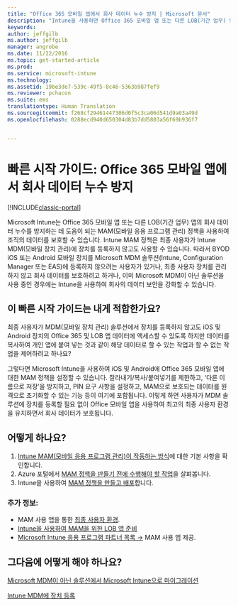 ```yaml
---
title: "Office 365 모바일 앱에서 회사 데이터 누수 방지 | Microsoft 문서"
description: "Intune을 사용하면 Office 365 모바일 앱 또는 다른 LOB(기간 업무) 앱의 회사 데이터 누수를 방지하는 데 도움이 되는 MAM(모바일 응용 프로그램 관리) 정책을 사용하여 조직의 데이터를 보호할 수 있습니다."
keywords: 
author: jeffgilb
ms.author: jeffgilb
manager: angrobe
ms.date: 11/22/2016
ms.topic: get-started-article
ms.prod: 
ms.service: microsoft-intune
ms.technology: 
ms.assetid: 19be3de7-539c-49f5-8c46-5363b987fef9
ms.reviewer: pchacon
ms.suite: ems
translationtype: Human Translation
ms.sourcegitcommit: f268cf29461447306d0f5c3ca06d541d9a03a49d
ms.openlocfilehash: 0288ecd940d650304d83b7dd5803a56f69b936f7


---
```


# <a name="quick-start-guide-prevent-company-data-leaks-from-office-365-mobile-apps"></a>빠른 시작 가이드: Office 365 모바일 앱에서 회사 데이터 누수 방지

[!INCLUDE[classic-portal](../includes/classic-portal.md)]

Microsoft Intune는 Office 365 모바일 앱 또는 다른 LOB(기간 업무) 앱의 회사 데이터 누수를 방지하는 데 도움이 되는 MAM(모바일 응용 프로그램 관리) 정책을 사용하여 조직의 데이터를 보호할 수 있습니다. Intune MAM 정책은 최종 사용자가 Intune MDM(모바일 장치 관리)에 장치를 등록하지 않고도 사용할 수 있습니다. 따라서 BYOD iOS 또는 Android 모바일 장치를 Microsoft MDM 솔루션(Intune, Configuration Manager 또는 EAS)에 등록하지 않으려는 사용자가 있거나, 최종 사용자 장치를 관리하지 않고 회사 데이터를 보호하려고 하거나, 이미 Microsoft MDM이 아닌 솔루션을 사용 중인 경우에는 Intune을 사용하여 회사의 데이터 보안을 강화할 수 있습니다.   

## <a name="is-this-quick-start-guide-right-for-me"></a>이 빠른 시작 가이드는 내게 적합한가요?
최종 사용자가 MDM(모바일 장치 관리) 솔루션에서 장치를 등록하지 않고도 iOS 및 Android 장치의 Office 365 및 LOB 앱 데이터에 액세스할 수 있도록 하지만 데이터를 복사하여 개인 앱에 붙여 넣는 것과 같이 해당 데이터로 할 수 있는 작업과 할 수 없는 작업을 제어하려고 하나요?

그렇다면 Microsoft Intune을 사용하여 iOS 및 Android에 Office 365 모바일 앱에 대한 MAM 정책을 설정할 수 있습니다. 잘라내기/복사/붙여넣기를 제한하고, ‘다른 이름으로 저장’을 방지하고, PIN 요구 사항을 설정하고, MAM으로 보호되는 데이터를 원격으로 초기화할 수 있는 기능 등이 여기에 포함됩니다.  이렇게 하면 사용자가 MDM 솔루션에 장치를 등록할 필요 없이 Office 모바일 앱을 사용하여 최고의 최종 사용자 환경을 유지하면서 회사 데이터가 보호됩니다.

## <a name="how-do-i-do-it"></a>어떻게 하나요?
1.  [Intune MAM(모바일 응용 프로그램 관리)이 작동하는 방식](/intune/deploy-use/protect-app-data-using-mobile-app-management-policies-with-microsoft-intune)에 대한 기본 사항을 확인합니다.
2.  Azure 포털에서 [MAM 정책을 만들기 전에 수행해야 할 작업](/intune/deploy-use/get-ready-to-configure-mobile-app-management-policies-with-microsoft-intune)을 살펴봅니다.
3.  Intune을 사용하여 [MAM 정책을 만들고 배포](/intune/deploy-use/get-ready-to-configure-mobile-app-management-policies-with-microsoft-intune)합니다.

### <a name="additional-information"></a>추가 정보:
- MAM 사용 앱을 통한 [최종 사용자 환경](/intune/deploy-use/end-user-experience-for-mam-enabled-apps-with-microsoft-intune).
- [Intune을 사용하여 MAM을 위한 LOB 앱 준비](/intune/deploy-use/decide-how-to-prepare-apps-for-mobile-application-management-with-microsoft-intune)
- <a href="https://www.microsoft.com/en-us/cloud-platform/microsoft-intune-partners" target="_blank">Microsoft Intune 응용 프로그램 파트너 목록 &rarr;</a> MAM 사용 앱 제공.

## <a name="what-should-i-do-next"></a>그다음에 어떻게 해야 하나요?
[Microsoft MDM이 아닌 솔루션에서 Microsoft Intune으로 마이그레이션](/intune/deploy-use/migrate-to-intune)

[Intune MDM에 장치 등록](/intune/deploy-use/enroll-devices-in-microsoft-intune)



<!--HONumber=Dec16_HO3-->


